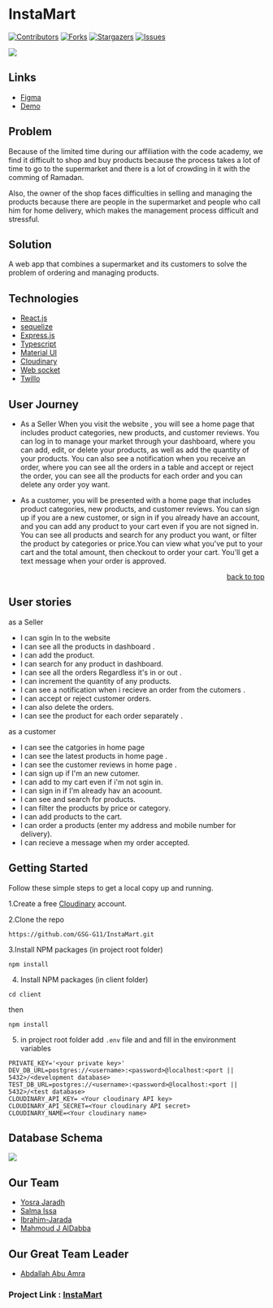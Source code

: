 # InstaMart


[![Contributors][contributors-shield]][contributors-url] [![Forks][forks-shield]][forks-url] [![Stargazers][stars-shield]][stars-url] [![Issues][issues-shield]][issues-url]




    
![](https://i.imgur.com/OwYwq1T.png)
  

## Links
- [Figma](https://www.figma.com/file/aHLtyJ81lfSfg8MKYOMDS4/Untitled?node-id=0%3A1)
- [Demo](https://insta--mart.herokuapp.com/)

## Problem
Because of the limited time during our affiliation with the code academy, we find it difficult to shop and buy products because the process takes a lot of time to go to the supermarket and there is a lot of crowding in it with the comming of Ramadan.

Also, the owner of the shop faces difficulties in selling and managing the products because there are people in the supermarket and people who call him for home delivery, which makes the management process difficult and stressful.

## Solution
A web app that combines a supermarket and its customers to solve the problem of ordering and managing products.

## Technologies
- [React.js](https://reactjs.org)
- [sequelize](https://sequelize.org/)
- [Express.js](https://expressjs.com/)
- [Typescript](https://www.typescriptlang.org/docs/)
- [Material UI](https://mui.com/) 
- [Cloudinary](https://cloudinary.com/)
- [Web socket](https://socket.io/)
- [ Twillo](https://www.twilio.com/)

## User Journey 

* As a Seller When you visit the website , you will see a home page that includes product categories, new products, and customer reviews. You can log in to manage your market through your dashboard, where you can add, edit, or delete your products, as well as add the quantity of your products. You can also see a notification when you receive an order, where you can see all the orders in a table and accept or reject the order, you can see all the products for each order and you can delete any order yoy want.

* As a customer, you will be presented with a home page that includes product categories, new products, and customer reviews. You can sign up if you are a new customer, or sign in if you already have an account, and you can add any product to your cart even if you are not signed in. You can see all products and search for any product you want, or filter the product by categories or price.You can view what you've put to your cart and the total amount, then checkout to order your cart. You'll get a text message when your order is approved.

<p align="right"><a href="#top">back to top</a></p>

## User stories
as a Seller
- I can sgin In to the website
- I can see all the products in dashboard .
- I can add the product.
- I can search for any product in dashboard.
- I can see all the orders Regardless it's in or out .
- I can increment the quantity of any products.
- I can see a notification  when i recieve an order from the cutomers .
- I can accept or reject customer orders.
- I can also delete the orders.
- I can see  the product for each order separately .



as a customer
- I can see the catgories in home page
- I can see the latest products in home page .
- I can see the customer reviews in home page . 
- I can sign up if I'm an new cutomer.
- I can add to my cart even if i'm not sgin in.
- I can sign in if I'm already hav an acoount.
- I can see and search for products.
- I can filter the products by price or category.
- I can add products to the cart.
- I can order a products (enter my address and mobile number for delivery).
- I can recieve a message when  my order accepted.

## Getting Started
 Follow these simple steps to get a local copy up and running.
 
 1.Create a free [Cloudinary](https://cloudinary.com/) account.
 
 2.Clone the repo 
 ```
 https://github.com/GSG-G11/InstaMart.git
 ```
 3.Install NPM packages (in project root folder)
 ```
 npm install
 ```
 4. Install NPM packages (in client folder)
   ``` 
   cd client
   ```
then 
   ```
   npm install
   ```
5. in project root folder add `.env` file and and fill in the environment variables
```
PRIVATE_KEY='<your private key>'
DEV_DB_URL=postgres://<username>:<password>@localhost:<port || 5432>/<development database>
TEST_DB_URL=postgres://<username>:<password>@localhost:<port || 5432>/<test database>
CLOUDINARY_API_KEY= <Your cloudinary API key>
CLOUDINARY_API_SECRET=<Your cloudinary API secret>
CLOUDINARY_NAME=<Your cloudinary name>
```

## Database Schema
![](https://i.imgur.com/zxsfdZI.png)

## Our Team

* [Yosra Jaradh](https://github.com/yousrakhaleel)
* [Salma Issa](https://github.com/SalmaIssa96)
* [Ibrahim-Jarada](https://github.com/Ibrahim-Jarada)
* [Mahmoud J AlDabba](https://github.com/MahmoudJD95)

## Our Great Team Leader
 * [Abdallah Abu Amra](https://github.com/aaamra)

### Project Link : [InstaMart](https://github.com/GSG-G11/InstaMart)


[contributors-shield]: https://img.shields.io/github/contributors/GSG-G11/wasslni?style=for-the-badge
[contributors-url]: https://github.com/GSG-G11/InstaMart/graphs/contributors
[forks-shield]: https://img.shields.io/github/forks/GSG-G11/InstaMart?style=for-the-badge
[forks-url]: https://github.com/GSG-G11/InstaMart/network/members
[stars-shield]: https://img.shields.io/github/stars/GSG-G11/InstaMart?style=for-the-badge
[stars-url]: https://github.com/GSG-G11/wasslni/stargazers
[issues-shield]: https://img.shields.io/github/issues/GSG-G11/InstaMart?style=for-the-badge
[issues-url]: https://github.com/GSG-G11/InstaMart/issues
